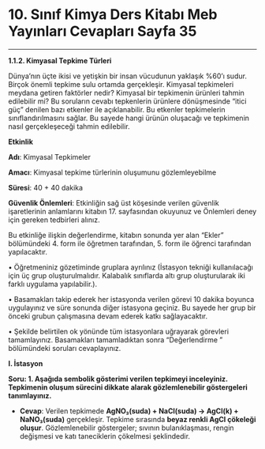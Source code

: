 # 10. Sınıf Kimya Ders Kitabı Meb Yayınları Cevapları Sayfa 35

---

**1.1.2. Kimyasal Tepkime Türleri**

Dünya’nın üçte ikisi ve yetişkin bir insan vücudunun yaklaşık %60’ı sudur. Birçok önemli tepkime sulu ortamda gerçekleşir. Kimyasal tepkimeleri meydana getiren faktörler nedir? Kimyasal bir tepkimenin ürünleri tahmin edilebilir mi? Bu soruların cevabı tepkenlerin ürünlere dönüşmesinde “itici güç” denilen bazı etkenler ile açıklanabilir. Bu etkenler tepkimelerin sınıflandırılmasını sağlar. Bu sayede hangi ürünün oluşacağı ve tepkimenin nasıl gerçekleşeceği tahmin edilebilir.

**Etkinlik**

**Adı**: Kimyasal Tepkimeler

**Amacı**: Kimyasal tepkime türlerinin oluşumunu gözlemleyebilme

**Süresi**: 40 + 40 dakika

**Güvenlik Önlemleri**: Etkinliğin sağ üst köşesinde verilen güvenlik işaretlerinin anlamlarını kitabın 17. sayfasından okuyunuz ve Önlemleri deney için gereken tedbirleri alınız.

Bu etkinliğe ilişkin değerlendirme, kitabın sonunda yer alan “Ekler” bölümündeki 4. form ile öğretmen tarafından, 5. form ile öğrenci tarafından yapılacaktır.

• Öğretmeniniz gözetiminde gruplara ayrılınız (İstasyon tekniği kullanılacağı için üç grup oluşturulmalıdır. Kalabalık sınıflarda altı grup oluşturularak iki farklı uygulama yapılabilir.).

 • Basamakları takip ederek her istasyonda verilen görevi 10 dakika boyunca uygulayınız ve süre sonunda diğer istasyona geçiniz. Bu sayede her grup bir önceki grubun çalışmasına devam ederek katkı sağlayacaktır.

 • Şekilde belirtilen ok yönünde tüm istasyonlara uğrayarak görevleri tamamlayınız. Basamakları tamamladıktan sonra “Değerlendirme ” bölümündeki soruları cevaplayınız.

**I. İstasyon**

**Soru: 1. Aşağıda sembolik gösterimi verilen tepkimeyi inceleyiniz. Tepkimenin oluşum sürecini dikkate alarak gözlemlenebilir göstergeleri tanımlayınız.**

-   **Cevap**: Verilen tepkimede **AgNO₃(suda) + NaCl(suda) → AgCl(k) + NaNO₃(suda)** gerçekleşir. Tepkime sırasında **beyaz renkli AgCl çökeleği oluşur**. Gözlemlenebilir göstergeler; sıvının bulanıklaşması, rengin değişmesi ve katı taneciklerin çökelmesi şeklindedir.